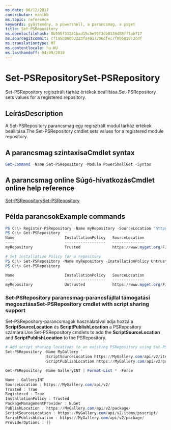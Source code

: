 ```yaml
---
ms.date: 06/12/2017
contributor: manikb
ms.topic: reference
keywords: gyűjtemény, a powershell, a parancsmag, a psget
title: Set-PSRepository
ms.openlocfilehash: 0b555f31241bad15c5e99f3db0136d88ff7ab717
ms.sourcegitcommit: cf195b090b3223fa4917206dfec7f0b603873cdf
ms.translationtype: MT
ms.contentlocale: hu-HU
ms.lasthandoff: 04/09/2018
---
```

# <a name="set-psrepository"></a><span data-ttu-id="1f591-103">Set-PSRepository</span><span class="sxs-lookup"><span data-stu-id="1f591-103">Set-PSRepository</span></span>

<span data-ttu-id="1f591-104">Set-PSRepository regisztrált tárház értékek beállítása.</span><span class="sxs-lookup"><span data-stu-id="1f591-104">Set-PSRepository sets values for a registered repository.</span></span>

## <a name="description"></a><span data-ttu-id="1f591-105">Leírás</span><span class="sxs-lookup"><span data-stu-id="1f591-105">Description</span></span>

<span data-ttu-id="1f591-106">A Set-PSRepository parancsmag egy regisztrált modul tárház értékek beállítása.</span><span class="sxs-lookup"><span data-stu-id="1f591-106">The Set-PSRepository cmdlet sets values for a registered module repository.</span></span>

## <a name="cmdlet-syntax"></a><span data-ttu-id="1f591-107">A parancsmag szintaxisa</span><span class="sxs-lookup"><span data-stu-id="1f591-107">Cmdlet syntax</span></span>

```powershell
Get-Command -Name Set-PSRepository -Module PowerShellGet -Syntax
```
## <a name="cmdlet-online-help-reference"></a><span data-ttu-id="1f591-108">A parancsmag online Súgó-hivatkozás</span><span class="sxs-lookup"><span data-stu-id="1f591-108">Cmdlet online help reference</span></span>

[<span data-ttu-id="1f591-109">Set-PSRepository</span><span class="sxs-lookup"><span data-stu-id="1f591-109">Set-PSRepository</span></span>](http://go.microsoft.com/fwlink/?LinkID=517128)

## <a name="example-commands"></a><span data-ttu-id="1f591-110">Példa parancsok</span><span class="sxs-lookup"><span data-stu-id="1f591-110">Example commands</span></span>

```powershell
PS C:\> Register-PSRepository -Name myRepository -SourceLocation "https://www.myget.org/F/powershellgetdemo/api/v2" -InstallationPolicy Trusted
PS C:\> Get-PSRepository
Name                      InstallationPolicy   SourceLocation
----                      ------------------   --------------
myRepository              Trusted              https://www.myget.org/F/powershellgetdemo/api/v2

# Set installation Policy for a repository
PS C:\> Set-PSRepository -Name myRepository -InstallationPolicy Untrusted
PS C:\> Get-PSRepository

Name                      InstallationPolicy   SourceLocation
----                      ------------------   --------------
myRepository              Untrusted            https://www.myget.org/F/powershellgetdemo/api/v2
```


### <a name="set-psrepository-cmdlet-with-script-sharing-support"></a><span data-ttu-id="1f591-111">Set-PSRepository parancsmag-parancsfájllal támogatási megosztása</span><span class="sxs-lookup"><span data-stu-id="1f591-111">Set-PSRepository cmdlet with script sharing support</span></span>

<span data-ttu-id="1f591-112">Set-PSRepository-parancsmagok használatával adja hozzá a **ScriptSourceLocation** és **ScriptPublishLocation** a PSRepository számára.</span><span class="sxs-lookup"><span data-stu-id="1f591-112">Use Set-PSRepository cmdlets to add the **ScriptSourceLocation** and **ScriptPublishLocation** to the PSRepository.</span></span>
```powershell
# Add script sharing locations to an existing PSRepository using Set-PSRepository object.
Set-PSRepository -Name MyGallery `
                 -ScriptSourceLocation https://MyGallery.com/api/v2/items/psscript/ `
                 -ScriptPublishLocation https://MyGallery.com/api/v2/package/

Get-PSRepository -Name GalleryINT | Format-List * -Force

Name : GalleryINT
SourceLocation : https://MyGallery.com/api/v2/
Trusted : True
Registered : True
InstallationPolicy : Trusted
PackageManagementProvider : NuGet
PublishLocation : https://MyGallery.com/api/v2/package/
ScriptSourceLocation : https://MyGallery.com/api/v2/items/psscript/
ScriptPublishLocation : https://MyGallery.com/api/v2/package/
ProviderOptions : {}

```